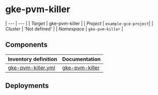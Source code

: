 # gke-pvm-killer 

| --- | --- |
| *Target* | gke-pvm-killer |
| *Project*     | `example-gce-project`|
| *Cluster*     |  'Not defined'  |
| *Namespace*   | `gke-pvm-killer` |

## Components
| Inventory definition | Documentation |
| --- | --- |
|[gke-pvm-killer.yml](../../inventory/classes/components/gke-pvm-killer.yml)| [gke-pvm-killer](gke-pvm-killer-readme.md)|

## Deployments
